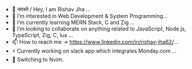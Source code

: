 - 🙏 नमस्ते / Hey, I am Rishav Jha ...
- 👀 I’m interested in Web Development & System Programming...
- 🌱 I’m currently learning MERN Stack, C and Zig ...
- 💞️ I’m looking to collaborate on anything related to JavaScript, Node.js, TypeScript, Zig, C, lua ...
- 📫 How to reach me -> https://www.linkedin.com/in/rishav-jha62/...
- ⚡ Currently working on slack app which integrates Monday.com ...
- 🧭 Switching to Nvim. 



